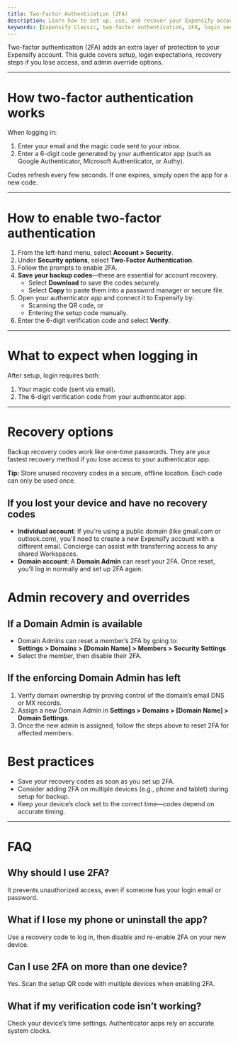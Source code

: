 ```yaml
---
title: Two-Factor Authentication (2FA)
description: Learn how to set up, use, and recover your Expensify account with two-factor authentication (2FA), including lost device and admin recovery options.
keywords: [Expensify Classic, two-factor authentication, 2FA, login security, authenticator app, recovery codes, locked out, lost phone, account recovery, Domain Admin reset]
---
```


Two-factor authentication (2FA) adds an extra layer of protection to your Expensify account. This guide covers setup, login expectations, recovery steps if you lose access, and admin override options.

---

# How two-factor authentication works

When logging in:
1. Enter your email and the magic code sent to your inbox.
2. Enter a 6-digit code generated by your authenticator app (such as Google Authenticator, Microsoft Authenticator, or Authy).

Codes refresh every few seconds. If one expires, simply open the app for a new code.

---

# How to enable two-factor authentication

1. From the left-hand menu, select **Account > Security**.
2. Under **Security options**, select **Two-Factor Authentication**.
3. Follow the prompts to enable 2FA.
4. **Save your backup codes**—these are essential for account recovery.  
   - Select **Download** to save the codes securely.  
   - Select **Copy** to paste them into a password manager or secure file.  
5. Open your authenticator app and connect it to Expensify by:  
   - Scanning the QR code, or  
   - Entering the setup code manually.  
6. Enter the 6-digit verification code and select **Verify**.

---

# What to expect when logging in

After setup, login requires both:
1. Your magic code (sent via email).  
2. The 6-digit verification code from your authenticator app.

---

# Recovery options

Backup recovery codes work like one-time passwords. They are your fastest recovery method if you lose access to your authenticator app.

**Tip:** Store unused recovery codes in a secure, offline location. Each code can only be used once.

## If you lost your device and have no recovery codes
- **Individual account**: If you're using a public domain (like gmail.com or outlook.com), you'll need to create a new Expensify account with a different email. Concierge can assist with transferring access to any shared Workspaces.  
- **Domain account**: A **Domain Admin** can reset your 2FA. Once reset, you’ll log in normally and set up 2FA again.

# Admin recovery and overrides

## If a Domain Admin is available
- Domain Admins can reset a member’s 2FA by going to:  
  **Settings > Domains > [Domain Name] > Members > Security Settings**  
- Select the member, then disable their 2FA.  

## If the enforcing Domain Admin has left
1. Verify domain ownership by proving control of the domain’s email DNS or MX records.  
2. Assign a new Domain Admin in **Settings > Domains > [Domain Name] > Domain Settings**.  
3. Once the new admin is assigned, follow the steps above to reset 2FA for affected members.

# Best practices

- Save your recovery codes as soon as you set up 2FA.  
- Consider adding 2FA on multiple devices (e.g., phone and tablet) during setup for backup.  
- Keep your device’s clock set to the correct time—codes depend on accurate timing.  

---

# FAQ

## Why should I use 2FA?
It prevents unauthorized access, even if someone has your login email or password.

## What if I lose my phone or uninstall the app?
Use a recovery code to log in, then disable and re-enable 2FA on your new device.

## Can I use 2FA on more than one device?
Yes. Scan the setup QR code with multiple devices when enabling 2FA.

## What if my verification code isn’t working?
Check your device’s time settings. Authenticator apps rely on accurate system clocks.

